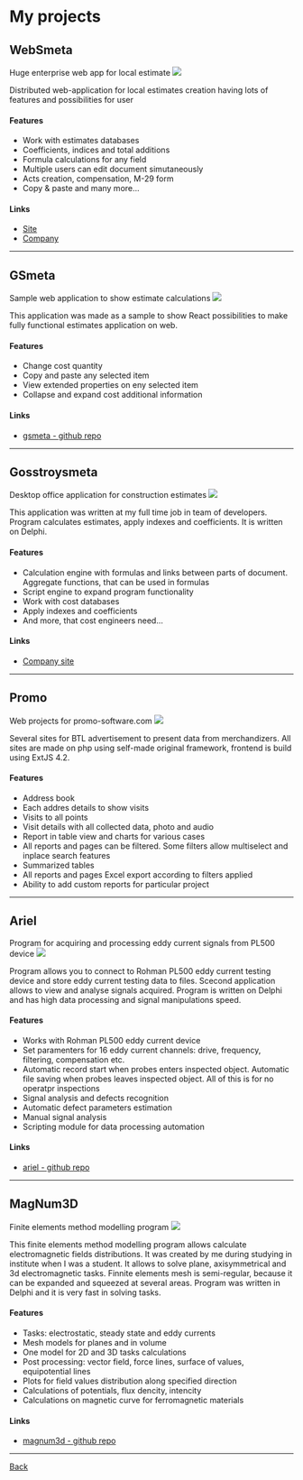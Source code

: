 # My projects

## WebSmeta

Huge enterprise web app for local estimate
![](./img/websmeta.png)

Distributed web-application for local estimates creation having lots of features and possibilities for user

#### Features

- Work with estimates databases
- Coefficients, indices and total additions
- Formula calculations for any field
- Multiple users can edit document simutaneously
- Acts creation, compensation, M-29 form
- Copy & paste and many more...

#### Links

- [Site](https://gss-online.ru)
- [Company](https://gosstroysmeta.ru)

---

## GSmeta

Sample web application to show estimate calculations
![](./img/gsmeta.png)

This application was made as a sample to show React possibilities to make fully functional estimates application on web.

#### Features

- Change cost quantity
- Copy and paste any selected item
- View extended properties on eny selected item
- Collapse and expand cost additional information

#### Links

- [gsmeta - github repo](https://github.com/zag82/gsmeta)

---

## Gosstroysmeta

Desktop office application for construction estimates
![](./img/gss.png)

This application was written at my full time job in team of developers. Program calculates estimates, apply indexes and coefficients. It is written on Delphi.

#### Features

- Calculation engine with formulas and links between parts of document. Aggregate functions, that can be used in formulas
- Script engine to expand program functionality
- Work with cost databases
- Apply indexes and coefficients
- And more, that cost engineers need...

#### Links

- [Company site](https://gosstroysmeta.ru)

---

## Promo

Web projects for promo-software.com
![](./img/promo.png)

Several sites for BTL advertisement to present data from merchandizers. All sites are made on php using self-made original framework, frontend is build using ExtJS 4.2.

#### Features

- Address book
- Each addres details to show visits
- Visits to all points
- Visit details with all collected data, photo and audio
- Report in table view and charts for various cases
- All reports and pages can be filtered. Some filters allow multiselect and inplace search features
- Summarized tables
- All reports and pages Excel export according to filters applied
- Ability to add custom reports for particular project

---

## Ariel

Program for acquiring and processing eddy current signals from PL500 device
![](./img/ariel.png)

Program allows you to connect to Rohman PL500 eddy current testing device and store eddy current testing data to files. Scecond application allows to view and analyse signals acquired. Program is written on Delphi and has high data processing and signal manipulations speed.

#### Features

- Works with Rohman PL500 eddy current device
- Set paramenters for 16 eddy current channels: drive, frequency, filtering, compensation etc.
- Automatic record start when probes enters inspected object. Automatic file saving when probes leaves inspected object. All of this is for no operatpr inspections
- Signal analysis and defects recognition
- Automatic defect parameters estimation
- Manual signal analysis
- Scripting module for data processing automation

#### Links

- [ariel - github repo](https://github.com/zag82/ariel)

---

## MagNum3D

Finite elements method modelling program
![](./img/magnum3d.png)

This finite elements method modelling program allows calculate electromagnetic fields distributions. It was created by me during studying in institute when I was a student. It allows to solve plane, axisymmetrical and 3d electromagnetic tasks. Finnite elements mesh is semi-regular, because it can be expanded and squeezed at several areas. Program was written in Delphi and it is very fast in solving tasks.

#### Features

- Tasks: electrostatic, steady state and eddy currents
- Mesh models for planes and in volume
- One model for 2D and 3D tasks calculations
- Post processing: vector field, force lines, surface of values, equipotential lines
- Plots for field values distribution along specified direction
- Calculations of potentials, flux dencity, intencity
- Calculations on magnetic curve for ferromagnetic materials

#### Links

- [magnum3d - github repo](https://github.com/zag82/magnum3d)

---

[Back](./README.md)
